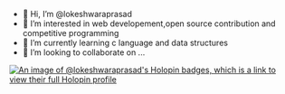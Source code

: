 - 👋 Hi, I’m @lokeshwaraprasad
- 👀 I’m interested in web developement,open source contribution and competitive programming
- 🌱 I’m currently learning c language and data structures
- 💞️ I’m looking to collaborate on ...

<!---
lokeshwaraprasad/lokeshwaraprasad is a ✨ special ✨ repository because its `README.md` (this file) appears on your GitHub profile.
You can click the Preview link to take a look at your changes.
--->
[![An image of @lokeshwaraprasad's Holopin badges, which is a link to view their full Holopin profile](https://holopin.me/lokeshwaraprasad)](https://holopin.io/@lokeshwaraprasad)

